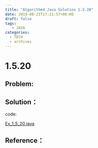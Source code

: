 ```yaml
---
title: "Algorithm4 Java Solution 1.5.20"
date: 2019-08-21T17:21:57+08:00
draft: false
tags:
   - JAVA
categories:
  - TECH
  - archives
---
```



# 1.5.20

## Problem:


## Solution：

code:

[Ex_1_5_20.java](./Ex_1_5_20.java)


## Reference：


